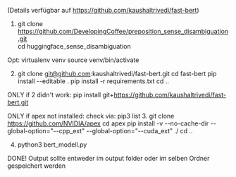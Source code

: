 (Details verfügbar auf https://github.com/kaushaltrivedi/fast-bert)


1. 	git clone https://github.com/DevelopingCoffee/preposition_sense_disambiguation.git  
	cd huggingface_sense_disambiguation
	
Opt:	virtualenv venv
	source venv/bin/activate

2.	git clone git@github.com:kaushaltrivedi/fast-bert.git
 	cd fast-bert
	pip install --editable .
	pip install -r requirements.txt
	cd ..

ONLY if 2 didn't work:
	pip install git+https://github.com/kaushaltrivedi/fast-bert.git

ONLY if apex not installed: check via: pip3 list
3. 	git clone https://github.com/NVIDIA/apex
	cd apex
	pip install -v --no-cache-dir --global-option="--cpp_ext" --global-option="--cuda_ext" ./
	cd ..


4.	python3 bert_modell.py
	

DONE! 
Output sollte entweder im output folder oder im selben Ordner gespeichert werden





